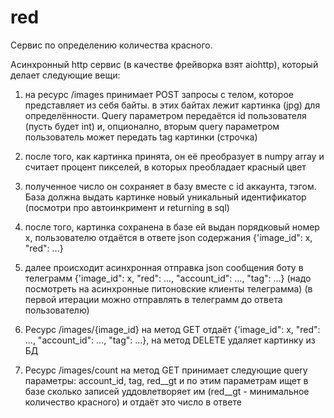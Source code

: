 #  red

Сервис по определению количества красного. 

Асинхронный http сервис (в качестве фрейворка взят aiohttp), который делает следующие вещи: 
 
1) на ресурс /images принимает POST запросы с телом, которое представляет из себя байты. в этих байтах лежит картинка (jpg) для определённости. Query параметром передаётся id пользователя (пусть будет int) и, опционално, вторым query параметром пользователь может передать tag картинки (строчка) 
 
2) после того, как картинка принята, он её преобразует в numpy array и считает процент пикселей, в которых преобладает красный цвет
 
3) полученное число он сохраняет в базу вместе с id аккаунта, тэгом. База должна выдать картинке новый уникальный идентификатор (посмотри про автоинкримент и returning в sql) 
 
4) после того, картинка сохранена в базе ей выдан порядковый номер x, пользователю отдаётся в ответе json содержания {'image_id": x, "red": ...}
 
5) далее происходит асинхронная отправка json сообщения боту в телеграмм {'image_id": x, "red": ..., "account_id": ..., "tag": ...} (надо посмотреть на асинхронные питоновские клиенты телеграмма) (в первой итерации можно отправлять в телеграмм до ответа пользователю)
 
6) Ресурс /images/{image_id} на метод GET отдаёт {'image_id": x, "red": ..., "account_id": ..., "tag": ...}, на метод DELETE удаляет картинку из БД 
 
7) Ресурс /images/count на метод GET принимает следующие query параметры: account_id, tag, red__gt и по этим параметрам ищет в базе сколько записей уддовлетворяет им (red__gt - минимальное количество красного) и отдаёт это число в ответе
